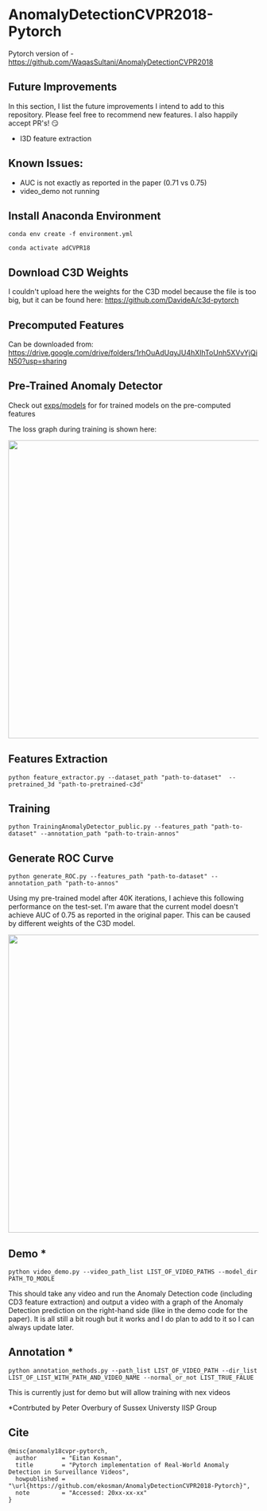 # AnomalyDetectionCVPR2018-Pytorch
Pytorch version of - https://github.com/WaqasSultani/AnomalyDetectionCVPR2018

## Future Improvements
In this section, I list the future improvements I intend to add to this repository. Please feel free to recommend new features. I also happily accept PR's! :smirk:

* I3D feature extraction

## Known Issues:

* AUC is not exactly as reported in the paper (0.71 vs 0.75)
* video_demo not running

## Install Anaconda Environment
```conda env create -f environment.yml```


```conda activate adCVPR18```

## Download C3D Weights
I couldn't upload here the weights for the C3D model because the file is too big, but it can be found here:
https://github.com/DavideA/c3d-pytorch

## Precomputed Features
Can be downloaded from:
https://drive.google.com/drive/folders/1rhOuAdUqyJU4hXIhToUnh5XVvYjQiN50?usp=sharing

## Pre-Trained Anomaly Detector
Check out <a href="exps/models">exps/models</a> for for trained models on the pre-computed features

The loss graph during training is shown here:

<img src=graphs/Train_loss.png width="600"/>

## Features Extraction
```python feature_extractor.py --dataset_path "path-to-dataset"  --pretrained_3d "path-to-pretrained-c3d"```

## Training
```python TrainingAnomalyDetector_public.py --features_path "path-to-dataset" --annotation_path "path-to-train-annos"```

## Generate ROC Curve
```python generate_ROC.py --features_path "path-to-dataset" --annotation_path "path-to-annos"```

Using my pre-trained model after 40K iterations, I achieve this following performance on the test-set. I'm aware that the current model doesn't achieve AUC of 0.75 as reported in the original paper. This can be caused by different weights of the C3D model.

<img src=graphs/roc_auc.png width="600"/>

## Demo *
```python video_demo.py --video_path_list LIST_OF_VIDEO_PATHS --model_dir PATH_TO_MODLE```

This should take any video and run the Anomaly Detection code (including CD3 feature extraction) and output a video with a graph of the Anomaly Detection prediction on the right-hand side (like in the demo code for the paper). It is all still a bit rough but it works and I do plan to add to it so I can always update later.

## Annotation *
```python annotation_methods.py --path_list LIST_OF_VIDEO_PATH --dir_list LIST_OF_LIST_WITH_PATH_AND_VIDEO_NAME --normal_or_not LIST_TRUE_FALUE```

This is currently just for demo but will allow training with nex videos

*Contrbuted by Peter Overbury of Sussex Universty IISP Group

## Cite
```
@misc{anomaly18cvpr-pytorch,
  author       = "Eitan Kosman",
  title        = "Pytorch implementation of Real-World Anomaly Detection in Surveillance Videos",
  howpublished = "\url{https://github.com/ekosman/AnomalyDetectionCVPR2018-Pytorch}",
  note         = "Accessed: 20xx-xx-xx"
}
```
